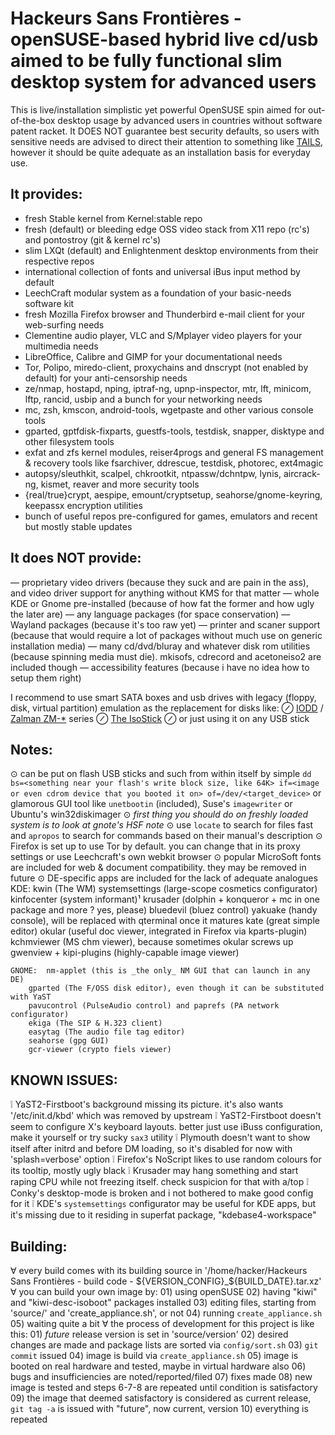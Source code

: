 ﻿Hackeurs Sans Frontières - openSUSE-based hybrid live cd/usb aimed to be fully functional slim desktop system for advanced users
================================================================================================================================

This is live/installation simplistic yet powerful OpenSUSE spin aimed for out-of-the-box desktop usage by advanced users in countries without software patent racket.
It DOES NOT guarantee best security defaults, so users with sensitive needs are advised to direct their attention to something like [TAILS](https://tails.boum.org), however it should be quite adequate as an installation basis for everyday use.

It provides:
------------
* fresh Stable kernel from Kernel:stable repo
* fresh (default) or bleeding edge OSS video stack from X11 repo (rc's) and pontostroy (git & kernel rc's)
* slim LXQt (default) and Enlightenment desktop environments from their respective repos
* international collection of fonts and universal iBus input method by default
* LeechCraft modular system as a foundation of your basic-needs software kit
* fresh Mozilla Firefox browser and Thunderbird e-mail client for your web-surfing needs
* Clementine audio player, VLC and S/Mplayer video players for your multimedia needs
* LibreOffice, Calibre and GIMP for your documentational needs
* Tor, Polipo, miredo-client, proxychains and dnscrypt (not enabled by default) for your anti-censorship needs
* ze/nmap, hostapd, nping, iptraf-ng, upnp-inspector, mtr, lft, minicom, lftp, rancid, usbip and a bunch for your networking needs
* mc, zsh, kmscon, android-tools, wgetpaste and other various console tools
* gparted, gptfdisk-fixparts, guestfs-tools, testdisk, snapper, disktype and other filesystem tools
* exfat and zfs kernel modules, reiser4progs and general FS management & recovery tools like fsarchiver, ddrescue, testdisk, photorec, ext4magic
* autopsy/sleuthkit, scalpel, chkrootkit, ntpassw/dchntpw, lynis, aircrack-ng, kismet, reaver and more security tools
* {real/true}crypt, aespipe, emount/cryptsetup, seahorse/gnome-keyring, keepassx encryption utilities
* bunch of useful repos pre-configured for games, emulators and recent but mostly stable updates

It does NOT provide:
--------------------
— proprietary video drivers (because they suck and are pain in the ass), and video driver support for anything without KMS for that matter
— whole KDE or Gnome pre-installed (because of how fat the former and how ugly the later are)
— any language packages (for space conservation)
— Wayland packages (because it's too raw yet)
— printer and scaner support (because that would require a lot of packages without much use on generic installation media)
— many cd/dvd/bluray and whatever disk rom utilities (because spinning media must die). mkisofs, cdrecord and acetoneiso2 are included though
— accessibility features (because i have no idea how to setup them right)

I recommend to use smart SATA boxes and usb drives with legacy (floppy, disk, virtual partition) emulation as the replacement for disks like:
⊘ [IODD](www.iodd.co.kr) / [Zalman ZM-*](www.zalman.com/global/product/CategorySecond_Pic.php) series
⊘ [The IsoStick](isostick.com)
⊘ or just using it on any USB stick

Notes:
------
⊙ can be put on flash USB sticks and such from within itself by
	simple `dd bs=<something near your flash's write block size, like 64K> if=<image or even cdrom device that you booted it on> of=/dev/<target_device>`
	or glamorous GUI tool like `unetbootin` (included), Suse's `imagewriter` or Ubuntu's win32diskimager
⊙ *first thing you should do on freshly loaded system is to look at gnote's HSF note*
⊙ use `locate` to search for files fast and `apropos` to search for commands based on their manual's description
⊙ Firefox is set up to use Tor by default. you can change that in its proxy settings or use Leechcraft's own webkit browser
⊙ popular MicroSoft fonts are included for web & document compatibility. they may be removed in future
⊙ DE-specific apps are included for the lack of adequate analogues
	KDE: 	kwin (The WM)
		systemsettings (large-scope cosmetics configurator)
		kinfocenter (system informant)¹
		krusader (dolphin + konqueror + mc in one package and more ? yes, please)
		bluedevil (bluez control)
		yakuake (handy console), will be replaced with qterminal once it matures
		kate (great simple editor)
		okular (useful doc viewer, integrated in Firefox via kparts-plugin)
		kchmviewer (MS chm viewer), because sometimes okular screws up
		gwenview + kipi-plugins (highly-capable image viewer)

	GNOME: 	nm-applet (this is _the only_ NM GUI that can launch in any DE)
		gparted (The F/OSS disk editor), even though it can be substituted with YaST
		pavucontrol (PulseAudio control) and paprefs (PA network configurator)
		ekiga (The SIP & H.323 client)
		easytag (The audio file tag editor)
		seahorse (gpg GUI)
		gcr-viewer (crypto fiels viewer)

KNOWN ISSUES:
-------------
❕ YaST2-Firstboot's background missing its picture. it's also wants '/etc/init.d/kbd' which was removed by upstream
❕ YaST2-Firstboot doesn't seem to configure X's keyboard layouts. better just use iBuss configuration, make it yourself or try sucky `sax3` utility
❕ Plymouth doesn't want to show itself after initrd and before DM loading, so it's disabled for now with 'splash=verbose' option
❕ Firefox's NoScript likes to use random colours for its tooltip, mostly ugly black
❕ Krusader may hang something and start raping CPU while not freezing itself. check suspicion for that with a/top
❕ Conky's desktop-mode is broken and i not bothered to make good config for it
❕ KDE's `systemsettings` configurator may be useful for KDE apps, but it's missing due to it residing in superfat package, "kdebase4-workspace"

Building:
---------
∀ every build comes with its building source in '/home/hacker/Hackeurs Sans Frontières - build code - ${VERSION_CONFIG}_${BUILD_DATE}.tar.xz'
∀ you can build your own image by:
	01) using openSUSE
	02) having "kiwi" and "kiwi-desc-isoboot" packages installed
	03) editing files, starting from 'source/' and 'create_appliance.sh', or not
	04) running `create_appliance.sh`
	05) waiting quite a bit
∀ the process of development for this project is like this:
	01) _future_ release version is set in 'source/version'
	02) desired changes are made and package lists are sorted via `config/sort.sh`
	03) `git commit` issued
	04) image is build via `create_appliance.sh`
	05) image is booted on real hardware and tested, maybe in virtual hardware also
	06) bugs and insufficiencies are noted/reported/filed
	07) fixes made
	08) new image is tested and steps 6-7-8 are repeated until condition is satisfactory
	09) the image that deemed satisfactory is considered as current release, `git tag -a` is issued with "future", now current, version
	10) everything is repeated
